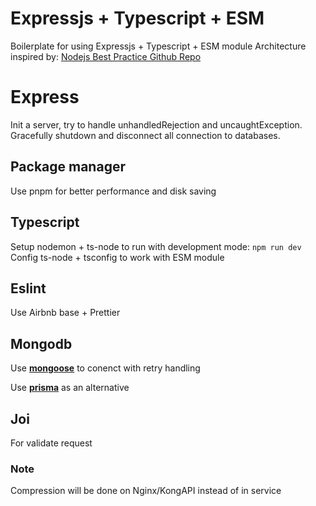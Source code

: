 
# Expressjs + Typescript + ESM

Boilerplate for using Expressjs + Typescript + ESM module
Architecture inspired by: [Nodejs Best Practice Github Repo](https://github.com/goldbergyoni/nodebestpractices)

# Express
Init a server, try to handle unhandledRejection and uncaughtException. Gracefully shutdown and disconnect all connection to databases.
## Package manager
Use pnpm for better performance and disk saving
## Typescript
Setup nodemon + ts-node to run with development mode: `npm run dev`  
Config ts-node + tsconfig to work with ESM module
## Eslint
Use Airbnb base + Prettier
## Mongodb
Use **[mongoose](https://mongoosejs.com/)** to conenct with retry handling

Use **[prisma](https://www.prisma.io/)** as an alternative
## Joi
For validate request

### Note
Compression will be done on Nginx/KongAPI instead of in service
